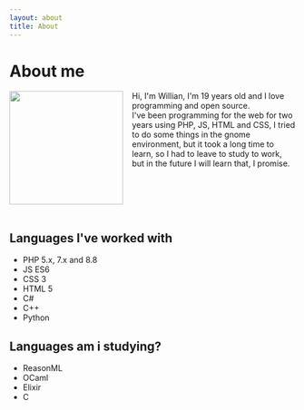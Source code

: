 ```yaml
---
layout: about
title: About
---
```


# About me

<img src="https://avatars.githubusercontent.com/u/39915264?v=4" align="left" width="200px" style="margin-right: 1rem"/>
Hi, I'm Willian, I'm 19 years old and I love programming and open source.<br>
I've been programming for the web for two years using PHP, JS, HTML and CSS, 
I tried to do some things in the gnome environment, but it took a long time to learn,
so I had to leave to study to work, but in the future I will learn that, I promise.
<br clear="left"/>
<br/>

## Languages I've worked with
- PHP 5.x, 7.x and 8.8
- JS ES6
- CSS 3
- HTML 5
- C#
- C++
- Python

## Languages am i studying?
- ReasonML
- OCaml
- Elixir
- C
